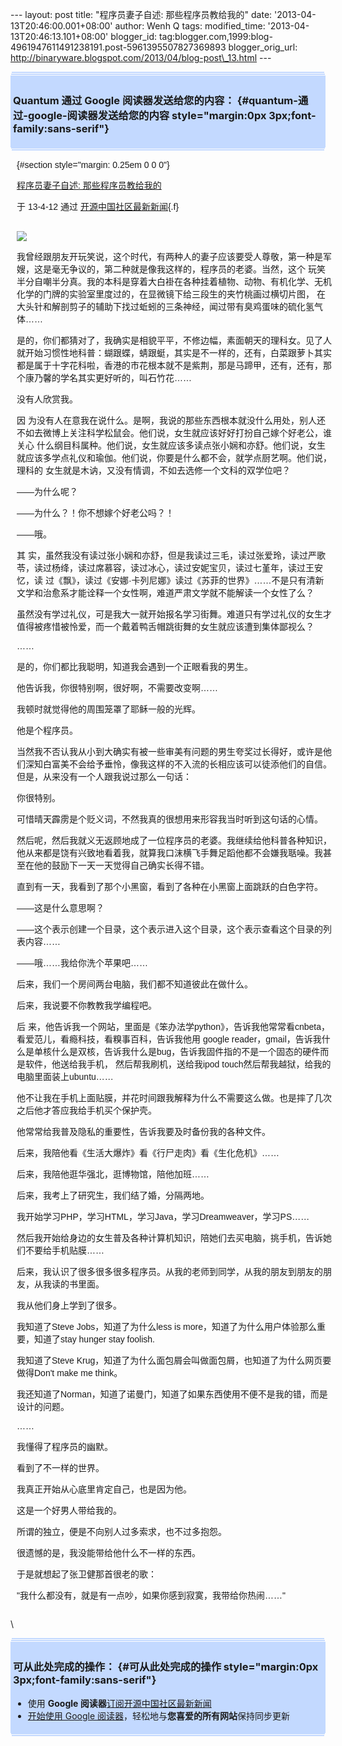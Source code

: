 --- layout: post title: "程序员妻子自述: 那些程序员教给我的" date:
'2013-04-13T20:46:00.001+08:00' author: Wenh Q tags: modified\_time:
'2013-04-13T20:46:13.101+08:00' blogger\_id:
tag:blogger.com,1999:blog-4961947611491238191.post-5961395507827369893
blogger\_orig\_url:
http://binaryware.blogspot.com/2013/04/blog-post\_13.html ---
<div
style="margin: 0px 2px; padding-top: 1px;    background-color: #c3d9ff; font-size: 1px !important;    line-height: 0px !important;">

 

</div>

<div
style="margin: 0px 1px; padding-top: 1px;    background-color: #c3d9ff; font-size: 1px !important;    line-height: 0px !important;">

 

</div>

<div style="padding: 4px; background-color: #c3d9ff;">

### Quantum 通过 Google 阅读器发送给您的内容： {#quantum-通过-google-阅读器发送给您的内容 style="margin:0px 3px;font-family:sans-serif"}

</div>

<div
style="margin: 0px 1px; padding-top: 1px;    background-color: #c3d9ff; font-size: 1px !important;    line-height: 0px !important;">

 

</div>

<div
style="margin: 0px 2px; padding-top: 1px;    background-color: #c3d9ff; font-size: 1px !important;    line-height: 0px !important;">

 

</div>

<div
style="font-family:sans-serif;overflow:auto;width:100%;margin: 0px 10px">

 {#section style="margin: 0.25em 0 0 0"}

<div>

[程序员妻子自述:
那些程序员教给我的](http://www.oschina.net/news/39567/wife-of-a-programmer)

</div>

<div style="margin-bottom: 0.5em">

于 13-4-12 通过
[开源中国社区最新新闻](http://www.oschina.net/?from=rss){.f}

</div>

\
![](http://static.oschina.net/uploads/space/2013/0413/105624_s4GP_12.jpg)

我曾经跟朋友开玩笑说，这个时代，有两种人的妻子应该要受人尊敬，第一种是军嫂，这是毫无争议的，第二种就是像我这样的，程序员的老婆。当然，这个
玩笑半分自嘲半分真。我的本科是穿着大白褂在各种挂着植物、动物、有机化学、无机化学的门牌的实验室里度过的，在显微镜下给三段生的夹竹桃画过横切片图，
在大头针和解剖剪子的辅助下找过蚯蚓的三条神经，闻过带有臭鸡蛋味的硫化氢气体……

是的，你们都猜对了，我确实是相貌平平，不修边幅，素面朝天的理科女。见了人就开始习惯性地科普：蝴跟蝶，蜻跟蜓，其实是不一样的，还有，白菜跟萝卜其实都是属于十字花科啦，香港的市花根本就不是紫荆，那是马蹄甲，还有，还有，那个康乃馨的学名其实更好听的，叫石竹花……

没有人欣赏我。

因
为没有人在意我在说什么。是啊，我说的那些东西根本就没什么用处，别人还不如去微博上关注科学松鼠会。他们说，女生就应该好好打扮自己嫁个好老公，谁关心
什么纲目科属种。他们说，女生就应该多读点张小娴和亦舒。他们说，女生就应该多学点礼仪和瑜伽。他们说，你要是什么都不会，就学点厨艺啊。他们说，理科的
女生就是木讷，又没有情调，不如去选修一个文科的双学位吧？

——为什么呢？

——为什么？！你不想嫁个好老公吗？！

——哦。

其
实，虽然我没有读过张小娴和亦舒，但是我读过三毛，读过张爱玲，读过严歌苓，读过杨绛，读过席慕容，读过冰心，读过安妮宝贝，读过七堇年，读过王安忆，读
过《飘》，读过《安娜·卡列尼娜》读过《苏菲的世界》……不是只有清新文学和治愈系才能诠释一个女性啊，难道严肃文学就不能解读一个女性了么？

虽然没有学过礼仪，可是我大一就开始报名学习街舞。难道只有学过礼仪的女生才值得被疼惜被怜爱，而一个戴着鸭舌帽跳街舞的女生就应该遭到集体鄙视么？

……

是的，你们都比我聪明，知道我会遇到一个正眼看我的男生。

他告诉我，你很特别啊，很好啊，不需要改变啊……

我顿时就觉得他的周围笼罩了耶稣一般的光辉。

他是个程序员。

当然我不否认我从小到大确实有被一些审美有问题的男生夸奖过长得好，或许是他们深知白富美不会给予垂怜，像我这样的不入流的长相应该可以徒添他们的自信。但是，从来没有一个人跟我说过那么一句话：

你很特别。

可惜晴天霹雳是个贬义词，不然我真的很想用来形容我当时听到这句话的心情。

然后呢，然后我就义无返顾地成了一位程序员的老婆。我继续给他科普各种知识，他从来都是饶有兴致地看着我，就算我口沫横飞手舞足蹈他都不会嫌我聒噪。我甚至在他的鼓励下一天一天觉得自己确实长得不错。

直到有一天，我看到了那个小黑窗，看到了各种在小黑窗上面跳跃的白色字符。

——这是什么意思啊？

——这个表示创建一个目录，这个表示进入这个目录，这个表示查看这个目录的列表内容……

——哦……我给你洗个苹果吧……

后来，我们一个房间两台电脑，我们都不知道彼此在做什么。

后来，我说要不你教教我学编程吧。

后
来，他告诉我一个网站，里面是《笨办法学python》，告诉我他常常看cnbeta，看爱范儿，看瘾科技，看糗事百科，告诉我他用
google reader，gmail，告诉我什么是单核什么是双核，告诉我什么是bug，告诉我固件指的不是一个固态的硬件而是软件，他送给我手机，
然后帮我刷机，送给我ipod touch然后帮我越狱，给我的电脑里面装上ubuntu……

他不让我在手机上面贴膜，并花时间跟我解释为什么不需要这么做。也是摔了几次之后他才答应我给手机买个保护壳。

他常常给我普及隐私的重要性，告诉我要及时备份我的各种文件。

后来，我陪他看《生活大爆炸》看《行尸走肉》看《生化危机》……

后来，我陪他逛华强北，逛博物馆，陪他加班……

后来，我考上了研究生，我们结了婚，分隔两地。

我开始学习PHP，学习HTML，学习Java，学习Dreamweaver，学习PS……

然后我开始给身边的女生普及各种计算机知识，陪她们去买电脑，挑手机，告诉她们不要给手机贴膜……

后来，我认识了很多很多很多程序员。从我的老师到同学，从我的朋友到朋友的朋友，从我读的书里面。

我从他们身上学到了很多。

我知道了Steve Jobs，知道了为什么less is more，知道了为什么用户体验那么重要，知道了stay hunger stay foolish.

我知道了Steve Krug，知道了为什么面包屑会叫做面包屑，也知道了为什么网页要做得Don't make me think。

我还知道了Norman，知道了诺曼门，知道了如果东西使用不便不是我的错，而是设计的问题。

……

我懂得了程序员的幽默。

看到了不一样的世界。

我真正开始从心底里肯定自己，也是因为他。

这是一个好男人带给我的。

所谓的独立，便是不向别人过多索求，也不过多抱怨。

很遗憾的是，我没能带给他什么不一样的东西。

于是就想起了张卫健那首很老的歌：

"我什么都没有，就是有一点吵，如果你感到寂寞，我带给你热闹……"

</div>

\
<div
style="margin: 0px 2px; padding-top: 1px;    background-color: #c3d9ff; font-size: 1px !important;    line-height: 0px !important;">

 

</div>

<div
style="margin: 0px 1px; padding-top: 1px;    background-color: #c3d9ff; font-size: 1px !important;    line-height: 0px !important;">

 

</div>

<div style="padding: 4px; background-color: #c3d9ff;">

### 可从此处完成的操作： {#可从此处完成的操作 style="margin:0px 3px;font-family:sans-serif"}

-   使用 **Google
    阅读器**[订阅开源中国社区最新新闻](http://www.google.com/reader/view/feed%2Fhttp%3A%2F%2Fwww.oschina.net%2Fnews%2Frss?source=email)
-   [开始使用 Google
    阅读器](http://www.google.com/reader/?source=email)，轻松地与**您喜爱的所有网站**保持同步更新

</div>

<div
style="margin: 0px 1px; padding-top: 1px;    background-color: #c3d9ff; font-size: 1px !important;    line-height: 0px !important;">

 

</div>

<div
style="margin: 0px 2px; padding-top: 1px;    background-color: #c3d9ff; font-size: 1px !important;    line-height: 0px !important;">

 

</div>
